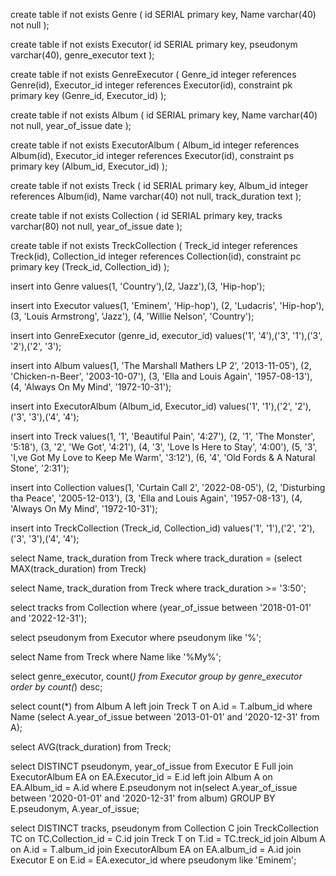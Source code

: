 create table if not exists Genre (
	id SERIAL primary key,
	Name varchar(40) not null
);

create table if not exists Executor(
	id SERIAL primary key,
	pseudonym varchar(40),
	genre_executor text
);

create table if not exists GenreExecutor (
	Genre_id integer references Genre(id),
	Executor_id integer references Executor(id),
	constraint pk primary key (Genre_id, Executor_id)
);

create table if not exists Album (
	id SERIAL primary key,
	Name varchar(40) not null,
	year_of_issue date
);

create table if not exists ExecutorAlbum (
	Album_id integer references Album(id),
	Executor_id integer references Executor(id),
	constraint ps primary key (Album_id, Executor_id)
);

create table if not exists Treck (
	id SERIAL primary key,
	Album_id integer references Album(id),
	Name varchar(40) not null,
	track_duration text
);

create table if not exists Collection (
	id SERIAL primary key,
	tracks varchar(80) not null,
	year_of_issue date
);

create table if not exists TreckCollection (
	Treck_id integer references Treck(id),
	Collection_id integer references Collection(id),
	constraint pc primary key (Treck_id, Collection_id)
);

insert into Genre
values(1, 'Country'),(2, 'Jazz'),(3, 'Hip-hop');

insert into Executor
values(1, 'Eminem', 'Hip-hop'),
	(2, 'Ludacris', 'Hip-hop'),
	(3, 'Louis Armstrong', 'Jazz'), 
	(4, 'Willie Nelson', 'Country');

insert into GenreExecutor (genre_id, executor_id)
values('1', '4'),('3', '1'),('3', '2'),('2', '3');

insert into Album
values(1, 'The Marshall Mathers LP 2', '2013-11-05'),
	(2, 'Chicken-n-Beer', '2003-10-07'),
	(3, 'Ella and Louis Again', '1957-08-13'),
	(4, 'Always On My Mind', '1972-10-31');
	
insert into ExecutorAlbum (Album_id, Executor_id)
values('1', '1'),('2', '2'),('3', '3'),('4', '4');

insert into Treck
values(1, '1', 'Beautiful Pain', '4:27'),
	(2, '1', 'The Monster', '5:18'),
	(3, '2', 'We Got', '4:21'),
	(4, '3', 'Love Is Here to Stay', '4:00'),
	(5, '3', 'I,ve Got My Love to Keep Me Warm', '3:12'),
	(6, '4', 'Old Fords & A Natural Stone', '2:31');

insert into Collection
values(1, 'Curtain Call 2', '2022-08-05'),
	(2, 'Disturbing tha Peace', '2005-12-013'),
	(3, 'Ella and Louis Again', '1957-08-13'),
	(4, 'Always On My Mind', '1972-10-31');

insert into TreckCollection (Treck_id, Collection_id)
values('1', '1'),('2', '2'),('3', '3'),('4', '4');

select Name, track_duration from Treck
where track_duration = (select MAX(track_duration) from Treck)

select Name, track_duration from Treck
where track_duration >= '3:50';

select tracks from Collection
where (year_of_issue between  '2018-01-01' and  '2022-12-31');

select pseudonym from Executor
where pseudonym like '%';

select 	Name from Treck
where 	Name like '%My%';

select 	genre_executor, count(*) from Executor
group by genre_executor
order by count(*) desc;

select count(*) from Album A
left join Treck T on A.id = T.album_id
where Name (select A.year_of_issue between  '2013-01-01' and  '2020-12-31' from A);

select AVG(track_duration) from Treck;

select DISTINCT	pseudonym, year_of_issue from Executor E
Full join ExecutorAlbum EA on EA.Executor_id = E.id
left join Album A on EA.Album_id = A.id
where E.pseudonym not in(select A.year_of_issue between  '2020-01-01' and  '2020-12-31' from album)
GROUP BY E.pseudonym, A.year_of_issue;

select DISTINCT	tracks, pseudonym from Collection C
join TreckCollection TC on TC.Collection_id = C.id
join Treck T on T.id = TC.treck_id 
join Album A on A.id = T.album_id
join ExecutorAlbum EA on EA.album_id = A.id
join Executor E on E.id = EA.executor_id
where pseudonym like 'Eminem';